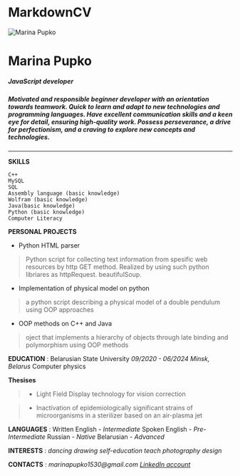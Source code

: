 # MarkdownCV
![Marina Pupko](logo.PNG)
# Marina Pupko
##### JavaScript developer
##### Motivated and responsible beginner developer with an orientation towards teamwork. Quick to learn and adapt to new technologies and programming languages. Have excellent communication skills and a keen eye for detail, ensuring high-quality work. Possess perseverance, a drive for perfectionism, and a craving to explore new concepts and technologies.
---
__SKILLS__
```
C++ 
MySQL 
SQL
Assembly language (basic knowledge)
Wolfram (basic knowledge)
Java(basic knowledge)
Python (basic knowledge) 
Computer Literacy
```
__PERSONAL PROJECTS__
* Python HTML parser
>Python script for collecting text information from spesific web resources by http GET method. Realized by using such python libriares as httpRequest. beautifulSoup.

* Implementation of physical model on python
>a python script describing a physical model of a double pendulum using OOP approaches 

* OOP methods on C++ and Java
>oject that implements a hierarchy of objects through late binding and polymorphism using OOP methods

__EDUCATION__
: Belarusian State University _09/2020 - 06/2024 Minsk, Belarus_
Computer physics

__Thesises__
>* Light Field Display technology for vision correction

>* Inactivation of epidemiologically significant strains of microorganisms in a sterilizer based on an air-plasma jet

__LANGUAGES__
: Written English - _Intermediate_
Spoken English - _Pre-Intermediate_
Russian - _Native_
Belarusian - _Advanced_

__INTERESTS__
: _dancing 
drawing 
self-education 
teach 
photography 
design_

__CONTACTS__
: _marinapupko1530@gmail.com_
[_LinkedIn account_](https://linkedin.com/in/marina-pupko/)
